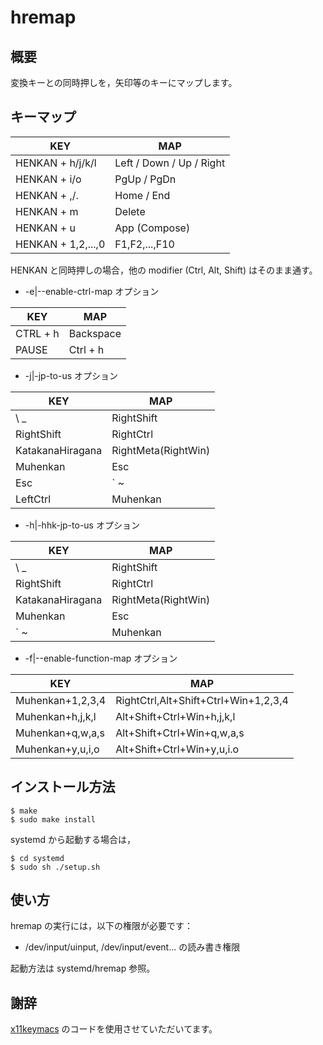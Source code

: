 # hremap

## 概要

変換キーとの同時押しを，矢印等のキーにマップします。

## キーマップ

| KEY                | MAP                      |
|--------------------|--------------------------|
| HENKAN + h/j/k/l   | Left / Down / Up / Right |
| HENKAN + i/o       | PgUp / PgDn              |
| HENKAN + ,/.       | Home / End               |
| HENKAN + m         | Delete                   |
| HENKAN + u         | App (Compose)            |
| HENKAN + 1,2,...,0 | F1,F2,...,F10            |

HENKAN と同時押しの場合，他の modifier (Ctrl, Alt, Shift) はそのまま通す。

- -e|--enable-ctrl-map オプション

| KEY      | MAP       |
|----------|-----------|
| CTRL + h | Backspace |
| PAUSE    | Ctrl + h  |

- -j|-jp-to-us オプション

| KEY              | MAP                 |
|------------------|---------------------|
| \ _              | RightShift          |
| RightShift       | RightCtrl           |
| KatakanaHiragana | RightMeta(RightWin) |
| Muhenkan         | Esc                 |
| Esc              | ` ~                 |
| LeftCtrl         | Muhenkan            |

- -h|-hhk-jp-to-us オプション

| KEY              | MAP                 |
|------------------|---------------------|
| \ _              | RightShift          |
| RightShift       | RightCtrl           |
| KatakanaHiragana | RightMeta(RightWin) |
| Muhenkan         | Esc                 |
| ` ~              | Muhenkan            |

- -f|--enable-function-map オプション

| KEY              | MAP                                      |
|------------------|------------------------------------------|
| Muhenkan+1,2,3,4 | RightCtrl,Alt+Shift+Ctrl+Win+1,2,3,4     |
| Muhenkan+h,j,k,l | Alt+Shift+Ctrl+Win+h,j,k,l               |
| Muhenkan+q,w,a,s | Alt+Shift+Ctrl+Win+q,w,a,s               |
| Muhenkan+y,u,i,o | Alt+Shift+Ctrl+Win+y,u,i.o               |

## インストール方法

```
$ make
$ sudo make install
```

systemd から起動する場合は，

```
$ cd systemd
$ sudo sh ./setup.sh
```

## 使い方

hremap の実行には，以下の権限が必要です：

  - /dev/input/uinput, /dev/input/event... の読み書き権限

起動方法は systemd/hremap 参照。

## 謝辞

[x11keymacs](http://yashiromann.sakura.ne.jp/x11keymacs/) のコードを使用させていただいてます。
